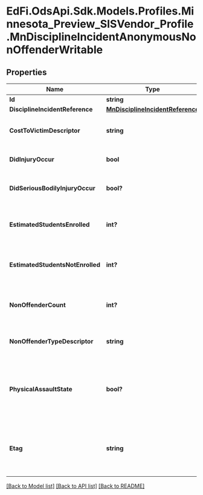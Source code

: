 # EdFi.OdsApi.Sdk.Models.Profiles.Minnesota_Preview_SISVendor_Profile.MnDisciplineIncidentAnonymousNonOffenderWritable

## Properties

Name | Type | Description | Notes
------------ | ------------- | ------------- | -------------
**Id** | **string** |  | [optional] 
**DisciplineIncidentReference** | [**MnDisciplineIncidentReference**](MnDisciplineIncidentReference.md) |  | 
**CostToVictimDescriptor** | **string** | Cost incurred to victim after the incident. | 
**DidInjuryOccur** | **bool** | Was the victim injured? | 
**DidSeriousBodilyInjuryOccur** | **bool?** | Did the victim face serious bodily injury? | [optional] 
**EstimatedStudentsEnrolled** | **int?** | Number of nonoffenders that were enrolled in the school. | [optional] 
**EstimatedStudentsNotEnrolled** | **int?** | Number of nonoffenders that were not enrolled in the school. | [optional] 
**NonOffenderCount** | **int?** | Count of victims if there were multiple involved. | [optional] 
**NonOffenderTypeDescriptor** | **string** | Identifies the type of victim involved. | [optional] 
**PhysicalAssaultState** | **bool?** | Is repoting this incident a requirement to report assault of a district employee? | [optional] 
**Etag** | **string** | A unique system-generated value that identifies the version of the resource. | [optional] 

[[Back to Model list]](../README.md#documentation-for-models) [[Back to API list]](../README.md#documentation-for-api-endpoints) [[Back to README]](../README.md)


